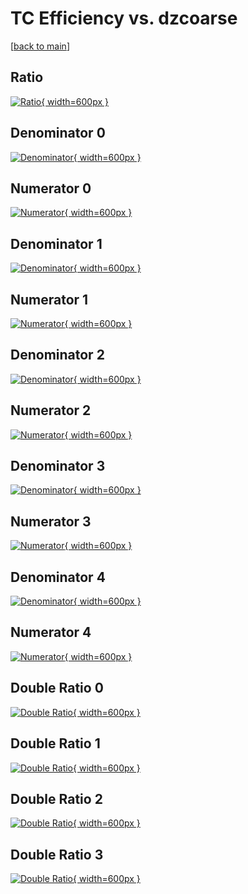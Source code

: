 # TC Efficiency vs. dzcoarse

[[back to main](./)]



## Ratio

[![Ratio](../mtv/var/TC_loweta_0_-1_eff_dzcoarse.png){ width=600px }](../mtv/var/TC_loweta_0_-1_eff_dzcoarse.pdf)

## Denominator 0

[![Denominator](../mtv/den/TC_loweta_0_-1_eff_dzcoarse_den0.png){ width=600px }](../mtv/den/TC_loweta_0_-1_eff_dzcoarse_den0.pdf)

## Numerator 0

[![Numerator](../mtv/num/TC_loweta_0_-1_eff_dzcoarse_num0.png){ width=600px }](../mtv/num/TC_loweta_0_-1_eff_dzcoarse_num0.pdf)

## Denominator 1

[![Denominator](../mtv/den/TC_loweta_0_-1_eff_dzcoarse_den1.png){ width=600px }](../mtv/den/TC_loweta_0_-1_eff_dzcoarse_den1.pdf)

## Numerator 1

[![Numerator](../mtv/num/TC_loweta_0_-1_eff_dzcoarse_num1.png){ width=600px }](../mtv/num/TC_loweta_0_-1_eff_dzcoarse_num1.pdf)

## Denominator 2

[![Denominator](../mtv/den/TC_loweta_0_-1_eff_dzcoarse_den2.png){ width=600px }](../mtv/den/TC_loweta_0_-1_eff_dzcoarse_den2.pdf)

## Numerator 2

[![Numerator](../mtv/num/TC_loweta_0_-1_eff_dzcoarse_num2.png){ width=600px }](../mtv/num/TC_loweta_0_-1_eff_dzcoarse_num2.pdf)

## Denominator 3

[![Denominator](../mtv/den/TC_loweta_0_-1_eff_dzcoarse_den3.png){ width=600px }](../mtv/den/TC_loweta_0_-1_eff_dzcoarse_den3.pdf)

## Numerator 3

[![Numerator](../mtv/num/TC_loweta_0_-1_eff_dzcoarse_num3.png){ width=600px }](../mtv/num/TC_loweta_0_-1_eff_dzcoarse_num3.pdf)

## Denominator 4

[![Denominator](../mtv/den/TC_loweta_0_-1_eff_dzcoarse_den4.png){ width=600px }](../mtv/den/TC_loweta_0_-1_eff_dzcoarse_den4.pdf)

## Numerator 4

[![Numerator](../mtv/num/TC_loweta_0_-1_eff_dzcoarse_num4.png){ width=600px }](../mtv/num/TC_loweta_0_-1_eff_dzcoarse_num4.pdf)

## Double Ratio 0

[![Double Ratio](../mtv/ratio/TC_loweta_0_-1_eff_dzcoarse_ratio0.png){ width=600px }](../mtv/ratio/TC_loweta_0_-1_eff_dzcoarse_ratio0.pdf)

## Double Ratio 1

[![Double Ratio](../mtv/ratio/TC_loweta_0_-1_eff_dzcoarse_ratio1.png){ width=600px }](../mtv/ratio/TC_loweta_0_-1_eff_dzcoarse_ratio1.pdf)

## Double Ratio 2

[![Double Ratio](../mtv/ratio/TC_loweta_0_-1_eff_dzcoarse_ratio2.png){ width=600px }](../mtv/ratio/TC_loweta_0_-1_eff_dzcoarse_ratio2.pdf)

## Double Ratio 3

[![Double Ratio](../mtv/ratio/TC_loweta_0_-1_eff_dzcoarse_ratio3.png){ width=600px }](../mtv/ratio/TC_loweta_0_-1_eff_dzcoarse_ratio3.pdf)

